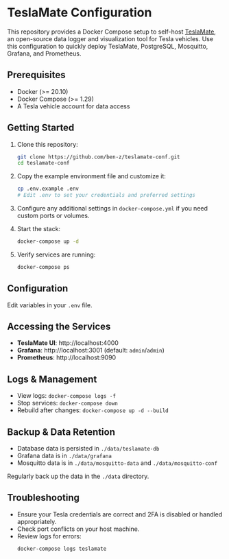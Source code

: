 # TeslaMate Configuration

This repository provides a Docker Compose setup to self-host [TeslaMate](https://github.com/teslamate-org/teslamate), an open-source data logger and visualization tool for Tesla vehicles. Use this configuration to quickly deploy TeslaMate, PostgreSQL, Mosquitto, Grafana, and Prometheus.

## Prerequisites

- Docker (>= 20.10)
- Docker Compose (>= 1.29)
- A Tesla vehicle account for data access

## Getting Started

1. Clone this repository:
   ```bash
   git clone https://github.com/ben-z/teslamate-conf.git
   cd teslamate-conf
   ```

2. Copy the example environment file and customize it:
   ```bash
   cp .env.example .env
   # Edit .env to set your credentials and preferred settings
   ```

3. Configure any additional settings in `docker-compose.yml` if you need custom ports or volumes.

4. Start the stack:
   ```bash
   docker-compose up -d
   ```

5. Verify services are running:
   ```bash
   docker-compose ps
   ```

## Configuration

Edit variables in your `.env` file.

## Accessing the Services

- **TeslaMate UI**: http://localhost:4000
- **Grafana**: http://localhost:3001 (default: `admin`/`admin`)
- **Prometheus**: http://localhost:9090

## Logs & Management

- View logs: `docker-compose logs -f`
- Stop services: `docker-compose down`
- Rebuild after changes: `docker-compose up -d --build`

## Backup & Data Retention

- Database data is persisted in `./data/teslamate-db`
- Grafana data is in `./data/grafana`
- Mosquitto data is in `./data/mosquitto-data` and `./data/mosquitto-conf`

Regularly back up the data in the `./data` directory.

## Troubleshooting

- Ensure your Tesla credentials are correct and 2FA is disabled or handled appropriately.
- Check port conflicts on your host machine.
- Review logs for errors:
  ```bash
  docker-compose logs teslamate
  ```
